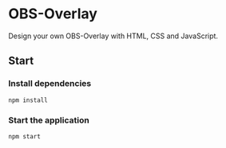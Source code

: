 # OBS-Overlay

Design your own OBS-Overlay with HTML, CSS and JavaScript.

## Start

### Install dependencies

```shell
npm install
```

### Start the application

```shell
npm start
```
